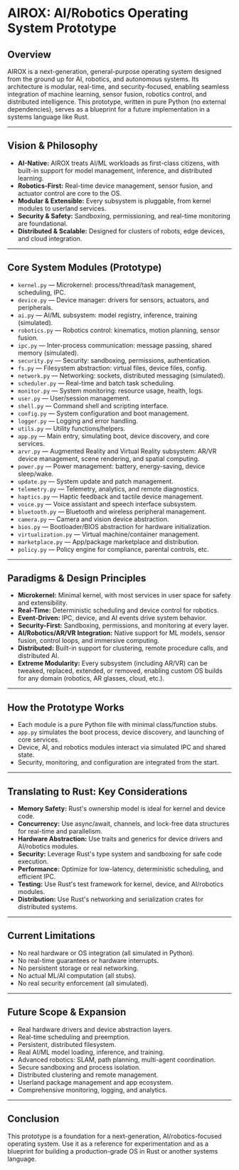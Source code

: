 # AIROX: AI/Robotics Operating System Prototype

## Overview
AIROX is a next-generation, general-purpose operating system designed from the ground up for AI, robotics, and autonomous systems. Its architecture is modular, real-time, and security-focused, enabling seamless integration of machine learning, sensor fusion, robotics control, and distributed intelligence. This prototype, written in pure Python (no external dependencies), serves as a blueprint for a future implementation in a systems language like Rust.

---

## Vision & Philosophy
- **AI-Native:** AIROX treats AI/ML workloads as first-class citizens, with built-in support for model management, inference, and distributed learning.
- **Robotics-First:** Real-time device management, sensor fusion, and actuator control are core to the OS.
- **Modular & Extensible:** Every subsystem is pluggable, from kernel modules to userland services.
- **Security & Safety:** Sandboxing, permissioning, and real-time monitoring are foundational.
- **Distributed & Scalable:** Designed for clusters of robots, edge devices, and cloud integration.

---

## Core System Modules (Prototype)
- `kernel.py` — Microkernel: process/thread/task management, scheduling, IPC.
- `device.py` — Device manager: drivers for sensors, actuators, and peripherals.
- `ai.py` — AI/ML subsystem: model registry, inference, training (simulated).
- `robotics.py` — Robotics control: kinematics, motion planning, sensor fusion.
- `ipc.py` — Inter-process communication: message passing, shared memory (simulated).
- `security.py` — Security: sandboxing, permissions, authentication.
- `fs.py` — Filesystem abstraction: virtual files, device files, config.
- `network.py` — Networking: sockets, distributed messaging (simulated).
- `scheduler.py` — Real-time and batch task scheduling.
- `monitor.py` — System monitoring: resource usage, health, logs.
- `user.py` — User/session management.
- `shell.py` — Command shell and scripting interface.
- `config.py` — System configuration and boot management.
- `logger.py` — Logging and error handling.
- `utils.py` — Utility functions/helpers.
- `app.py` — Main entry, simulating boot, device discovery, and core services.
- `arvr.py` — Augmented Reality and Virtual Reality subsystem: AR/VR device management, scene rendering, and spatial computing.
- `power.py` — Power management: battery, energy-saving, device sleep/wake.
- `update.py` — System update and patch management.
- `telemetry.py` — Telemetry, analytics, and remote diagnostics.
- `haptics.py` — Haptic feedback and tactile device management.
- `voice.py` — Voice assistant and speech interface subsystem.
- `bluetooth.py` — Bluetooth and wireless peripheral management.
- `camera.py` — Camera and vision device abstraction.
- `bios.py` — Bootloader/BIOS abstraction for hardware initialization.
- `virtualization.py` — Virtual machine/container management.
- `marketplace.py` — App/package marketplace and distribution.
- `policy.py` — Policy engine for compliance, parental controls, etc.

---

## Paradigms & Design Principles
- **Microkernel:** Minimal kernel, with most services in user space for safety and extensibility.
- **Real-Time:** Deterministic scheduling and device control for robotics.
- **Event-Driven:** IPC, device, and AI events drive system behavior.
- **Security-First:** Sandboxing, permissions, and monitoring at every layer.
- **AI/Robotics/AR/VR Integration:** Native support for ML models, sensor fusion, control loops, and immersive computing.
- **Distributed:** Built-in support for clustering, remote procedure calls, and distributed AI.
- **Extreme Modularity:** Every subsystem (including AR/VR) can be tweaked, replaced, extended, or removed, enabling custom OS builds for any domain (robotics, AR glasses, cloud, etc.).

---

## How the Prototype Works
- Each module is a pure Python file with minimal class/function stubs.
- `app.py` simulates the boot process, device discovery, and launching of core services.
- Device, AI, and robotics modules interact via simulated IPC and shared state.
- Security, monitoring, and configuration are integrated from the start.

---

## Translating to Rust: Key Considerations
- **Memory Safety:** Rust's ownership model is ideal for kernel and device code.
- **Concurrency:** Use async/await, channels, and lock-free data structures for real-time and parallelism.
- **Hardware Abstraction:** Use traits and generics for device drivers and AI/robotics modules.
- **Security:** Leverage Rust's type system and sandboxing for safe code execution.
- **Performance:** Optimize for low-latency, deterministic scheduling, and efficient IPC.
- **Testing:** Use Rust's test framework for kernel, device, and AI/robotics modules.
- **Distribution:** Use Rust's networking and serialization crates for distributed systems.

---

## Current Limitations
- No real hardware or OS integration (all simulated in Python).
- No real-time guarantees or hardware interrupts.
- No persistent storage or real networking.
- No actual ML/AI computation (all stubs).
- No real security enforcement (all simulated).

---

## Future Scope & Expansion
- Real hardware drivers and device abstraction layers.
- Real-time scheduling and preemption.
- Persistent, distributed filesystem.
- Real AI/ML model loading, inference, and training.
- Advanced robotics: SLAM, path planning, multi-agent coordination.
- Secure sandboxing and process isolation.
- Distributed clustering and remote management.
- Userland package management and app ecosystem.
- Comprehensive monitoring, logging, and analytics.

---

## Conclusion
This prototype is a foundation for a next-generation, AI/robotics-focused operating system. Use it as a reference for experimentation and as a blueprint for building a production-grade OS in Rust or another systems language.
